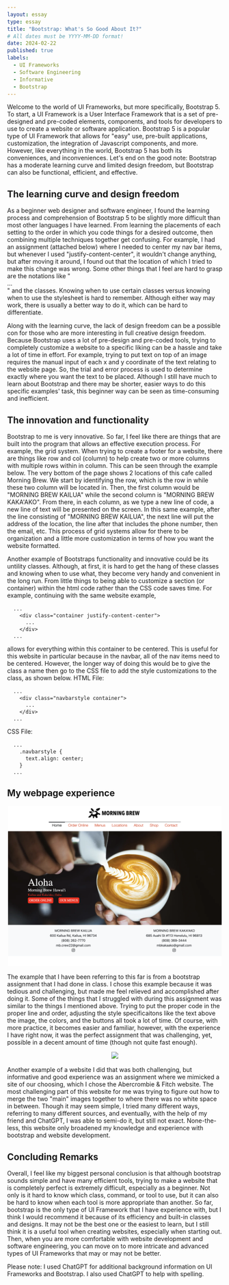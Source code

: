 ```yaml
---
layout: essay
type: essay
title: "Bootstrap: What's So Good About It?"
# All dates must be YYYY-MM-DD format!
date: 2024-02-22
published: true
labels:
  - UI Frameworks
  - Software Engineering
  - Informative
  - Bootstrap
---
```


Welcome to the world of UI Frameworks, but more specifically, Bootstrap 5. To start, a UI Framework is a User Interface Framework that is a set of pre-designed and pre-coded elements, components, and tools for developers to use to create a website or software application. Bootstrap 5 is a popular type of UI Framework that allows for "easy" use, pre-built applications, customization, the integration of Javascript components, and more. However, like everything in the world, Bootstrap 5 has both its conveniences, and inconveniences. Let's end on the good note: Bootstrap has a moderate learning curve and limited design freedom, but Bootstrap can also be functional, efficient, and effective.

<h2> The learning curve and design freedom </h2> 
As a beginner web designer and software engineer, I found the learning process and comprehension of Bootstrap 5 to be slightly more difficult than most other languages I have learned. From learning the placements of each setting to the order in which you code things for a desired outcome, then combining multiple techniques together get confusing. For example, I had an assignment (attached below) where I needed to center my nav bar items, but whenever I used "justify-content-center", it wouldn't change anything, but after moving it around, I found out that the location of which I tried to make this change was wrong. Some other things that I feel are hard to grasp are the notations like "<div>...</div>" and the classes. Knowing when to use certain classes versus knowing when to use the stylesheet is hard to remember. Although either way may work, there is usually a better way to do it, which can be hard to differentiate.

Along with the learning curve, the lack of design freedom can be a possible con for those who are more interesting in full creative design freedom. Because Bootstrap uses a lot of pre-design and pre-coded tools, trying to completely customize a website to a specific liking can be a hassle and take a lot of time in effort. For example, trying to put text on top of an image requires the manual input of each x and y coordinate of the text relating to the website page. So, the trial and error process is used to determine exactly where you want the text to be placed. Although I still have much to learn about Bootstrap and there may be shorter, easier ways to do this specific examples' task, this beginner way can be seen as time-consuming and inefficient.

<h2> The innovation and functionality </h2> 
Bootstrap to me is very innovative. So far, I feel like there are things that are built into the program that allows an effective execution process. For example, the grid system. When trying to create a footer for a website, there are things like row and col (column) to help create two or more columns with multiple rows within in column. This can be seen through the example below. The very bottom of the page shows 2 locations of this cafe called Morning Brew. We start by identifying the row, which is the row in while these two column will be located in. Then, the first column would be "MORNING BREW KAILUA" while the second column is "MORNING BREW KAKA'AKO". From there, in each column, as we type a new line of code, a new line of text will be presented on the screen. In this same example, after the line consisting of "MORNING BREW KAILUA", the next line will put the address of the location, the line after that includes the phone number, then the email, etc. This process of grid systems allow for there to be organization and a little more customization in terms of how you want the website formatted.

Another example of Bootstraps functionality and innovative could be its untility classes. Although, at first, it is hard to get the hang of these classes and knowing when to use what, they become very handy and convenient in the long run. From little things to being able to customize a section (or container) within the html code rather than the CSS code saves time.
For example, continuing with the same website example,
```
  ...
    <div class="container justify-content-center">
      ...
    </div>
  ...
```
allows for everything within this container to be centered. This is useful for this website in particular because in the navbar, all of the nav items need to be centered. However, the longer way of doing this would be to give the class a name then go to the CSS file to add the style customizations to the class, as shown below.
HTML File:
```
  ...
    <div class="navbarstyle container">
      ...
    </div>
  ...
```
CSS File:
```
  ...
    .navbarstyle {
      text.align: center;
    }
  ...
```

<h2> My webpage experience </h2> 

<p align="center">
  <img width="500px" class="rounded float-center pe-4" src="../img/UIFrameworks-Bootstrap/MorningBrewWebsite.png">
</p>

The example that I have been referring to this far is from a bootstrap assignment that I had done in class. I chose this example because it was tedious and challenging, but made me feel relieved and accomplished after doing it. Some of the things that I struggled with during this assignment was similar to the things I mentioned above. Trying to put the proper code in the proper line and order, adjusting the style specificaitons like the text above the image, the colors, and the buttons all took a lot of time. Of course, with more practice, it becomes easier and familiar, however, with the experience I have right now, it was the perfect assignment that was challenging, yet, possible in a decent amount of time (though not quite fast enough).

<p align="center">
  <img width="500px" class="rounded float-center pe-4" src="../img/UIFrameworks-Bootstrap/ANFWebsite.png">
  
</p>

Another example of a website I did that was both challenging, but informative and good experience was an assignment where we mimicked a site of our choosing, which I chose the Abercrombie & Fitch website. The most challenging part of this website for me was trying to figure out how to merge the two "main" images together to where there was no white space in between. Though it may seem simple, I tried many different ways, referring to many different sources, and eventually, with the help of my friend and ChatGPT, I was able to semi-do it, but still not exact. None-the-less, this website only broadened my knowledge and experience with bootstrap and website development.

<h2> Concluding Remarks </h2>
Overall, I feel like my biggest personal conclusion is that although bootstrap sounds simple and have many efficient tools, trying to make a website that is completely perfect is extremely difficult, especially as a beginner. Not only is it hard to know which class, command, or tool to use, but it can also be hard to know when each tool is more appropriate than another. So far, bootstrap is the only type of UI Framework that I have experience with, but I think I would recommend it because of its efficiency and built-in classes and designs. It may not be the best one or the easiest to learn, but I still think it is a useful tool when creating websites, especially when starting out. Then, when you are more comfortable with website development and software engineering, you can move on to more intricate and advanced types of UI Frameworks that may or may not be better.

Please note: I used ChatGPT for additional background information on UI Frameworks and Bootstrap. I also used ChatGPT to help with spelling.
